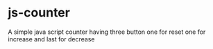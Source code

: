 # js-counter
A simple java script counter having three button one for reset one for increase and last for decrease
